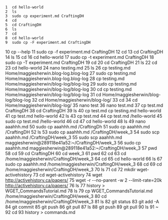     1  cd hello-world
    2  ls
    3  sudo cp experiment.md CraftingDH
    4  cd
    5  cd CraftingDH
    6  ls
    7  cd
    8  cd hello-world
    9  sudo cp -F experiment.md CraftingDH
   10  cp --help
   11  sudo cp -f experiment.md CraftingDH
   12  cd
   13  cd CraftingDH
   14  ls
   15  cd
   16  cd hello-world
   17  sudo cp -t experiment.md CraftingDH
   18  sudo cp -T experiment.md CraftingDH
   19  cd
   20  cd CraftingDH
   21  ls
   22  cd
   23  cd hello-world
   24  nano testing.md
   25  ls
   26  cp testing.md Home/maggiesherwin.blog-log.blog-log
   27  sudo cp testing.md Home/maggiesherwin.blog-log.blog-log
   28  cp testing.md Home/maggiesherwin/blog-log/blog-log
   29  sudo cp testing.md Home/maggiesherwin/blog-log/blog-log
   30  cd cp testing.md Home/maggiesherwin/blog-log/blog-log
   31  cd Home/maggiesherwin/blog-log/blog-log
   32  cd Home/maggiesherwin/blog-log/
   33  cd
   34  cd Home/maggiesherwin/blog-log/
   35  nano test
   36  nano test.md
   37  cp test.md CraftingDH
   38  cd CraftingDH
   39  ls
   40  cp test.md cp testing.md hello-world
   41  cp test.md hello-world
   42  ls
   43  cp test.md
   44  cp test.md /hello-world
   45  sudo cp test.md /hello-world
   46  cd
   47  cd hello-world
   48  ls
   49  nano aaahhh.md
   50  sudo cp aaahhh.md /CraftingDh
   51  sudo cp aaahhh.md /CraftingDH
   52  ls
   53  sudo cp aaahhh.md /CraftingDH/week_3
   54  sudo scp aaahhh.md /CraftingDH/week_3
   55  sudo scp aaahhh.md maggiesherwin@289118e41a52:~/CraftingDH/week_3
   56  sudo cp aaahhh.md maggiesherwin@289118e41a52:~/CraftingDH/week_3
   57  pwd
   58  cd
   59  cd CraftingDH
   60  cd week_3
   61  pwd
   62  cd
   63  cd /home/maggiesherwin/CraftingDH/week_3
   64  cd
   65  cd hello-world
   66  ls
   67  sudo cp aaahhh.md /home/maggiesherwin/CraftingDH/week_3
   68  cd
   69  cd /home/maggiesherwin/CraftingDH/week_3
   70  ls
   71  cd
   72  mkdir wget-activehistory
   73  cd wget-activehistory
   74  wget http://activehistory.ca/papers/
   75  wget -r --no-parent -w 2 --limit-rate=20k http://activehistory.ca/papers/
   76  ls
   77  history > WGET_CommandsTutorial.md
   78  ls
   79  cp WGET_CommandsTutorial.md /home/maggiesherwin/CraftingDH/week_3
   80  cd /home/maggiesherwin/CraftingDH/week_3
   81  ls
   82  git status
   83  git add -A
   84  git commit
   85  git push
   86  git pull 
   87  ls
   88  git push
   89  git pull
   90  ls
   91  ~
   92  cd
   93  history > commands.md
